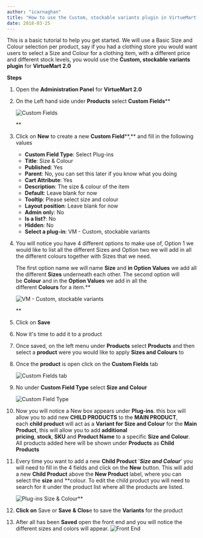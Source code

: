 ```yaml
---
author: "icarnaghan"
title: "How to use the Custom, stockable variants plugin in VirtueMart 2.0"
date: 2018-03-25
---
```


This is a basic tutorial to help you get started. We will use a Basic Size and Colour selection per product, say if you had a clothing store you would want users to select a Size and Colour for a clothing item, with a different price and different stock levels, you would use the **Custom, stockable variants plugin** for **VirtueMart 2.0**

**Steps**

1. Open the **Administration Panel** for **VirtueMart 2.0**
2. On the Left hand side under **Products** select **Custom Fields****
    
    ![Custom Fields](images/vm2-step1.png "Custom Fields")
    
    **
3. Click on **New** to create a new **Custom Field****,** and fill in the following values
    - **Custom Field Type**: Select Plug-ins
    - **Title**: Size & Colour
    - **Published**: Yes
    - **Parent**: No, you can set this later if you know what you doing
    - **Cart Attribute**: Yes
    - **Description**: The size & colour of the item
    - **Default**: Leave blank for now
    - **Tooltip**: Please select size and colour
    - **Layout position**: Leave blank for now
    - **Admin onl**y: No
    - **Is a list?**: No
    - **Hidden**: No
    - **Select a plug-in**: VM - Custom, stockable variants
4. You will notice you have 4 different options to make use of, Option 1 we would like to list all the different Sizes and Option two we will add in all the different colours together with Sizes that we need.
    
    The first option name we will name **Size** and **in Option Values** we add all the different **Sizes** underneath each other. The second option will be **Colour** and in the **Option Values** we add in all the different **Colours** for a item.**
    
    ![VM - Custom, stockable variants](images/vm2-step2.png "VM - Custom, stockable variants")
    
    **
5. Click on **Save**
6. Now it's time to add it to a product
7. Once saved, on the left menu under **Products** select **Products** and then select a **product** were you would like to apply **Sizes and Colours** to
8. Once the **product** is open click on the **Custom Fields** tab
    
    ![Custom Fields tab](images/vm2-step3.png "Custom Fields tab")
9. No under **Custom Field Type** select **Size and Colour**
    
    ![Custom Field Type](images/vm2-step4.png "Custom Field Type")
10. Now you will notice a New box appears under **Plug-ins**. this box will allow you to add new **CHILD PRODUCTS** to the **MAIN PRODUCT**, each **child product** will act as a **Variant for Size and Colour** for the **Main Product**, this will allow you to add **additional pricing**, **stock**, **SKU** and **Product Name** to a specific **Size and Colour**. All products added here will be shown under **Products** as **Child Products**
11. Every time you want to add a new **Child Product** '_**Size and Colour**_' you will need to fill in the 4 fields and click on the **New** button. This will add a new **Child Product** above the **New Product** label, where you can select the **size** and **colour. To edit the child product you will need to search for it under the product list where all the products are listed.
    
    ![Plug-ins Size & Colour ](images/vm2-step5.png "Plug-ins Size & Colour ")**
12. **Click on** Save or **Save** **& Clos**e to save the **Variants** for the product
13. After all has been **Saved** open the front end and you will notice the different sizes and colors will appear. ![Front End](images/vm2-step6.png "Front End")
